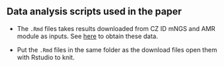 ## Data analysis scripts used in the paper

- The `.Rmd` files takes results downloaded from CZ ID mNGS and AMR module as inputs. See [here](https://github.com/chanzuckerberg/czid-amr-manuscript-2024/tree/main/data) to obtain these data.

- Put the `.Rmd` files in the same folder as the download files open them with Rstudio to knit.
